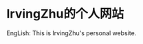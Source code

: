 <!--
 * @Description: 
 * @version: 
 * @Author: zrz
 * @Date: 2020-10-17 18:19:35
 * @LastEditors: zrz
 * @LastEditTime: 2020-10-17 23:04:47
-->
# IrvingZhu的个人网站
EngLish: This is IrvingZhu's personal website.
